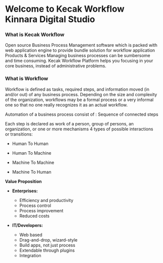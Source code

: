 # Welcome to Kecak Workflow Kinnara Digital Studio

### What is Kecak Workflow

Open source Business Process Management software which is packed with web application engine to provide bundle solution for workflow application
Products & Services
Managing business processes can be sumbersome and time consuming.
Kecak Workflow Platform helps you focusing in your core business, instead of administrative problems.

### What is Workflow

Workflow is defined as tasks, required steps, and information moved (in and/or out) of any business process. Depending on the size and complexity of the organization, workflows may be a formal process or a very informal one so that no one really recognizes it as an actual workflow.

Automation of a business process consist of : Sequence of connected steps

Each step is declared as work of a person, group of persons, an organization, or one or more mechanisms
4 types of possible interactions or transitions:

- Human To Human

- Human To Machine

- Machine To Machine

- Machine To Human


**Value Proposition**

- **Enterprises:**
  - Efficiency and productivity
  - Process control
  - Process improvement
  - Reduced costs
  
- **IT/Developers:**
  - Web based
  - Drag-and-drop, wizard-style
  - Build apps, not just process
  - Extendable through plugins
  - Integration


